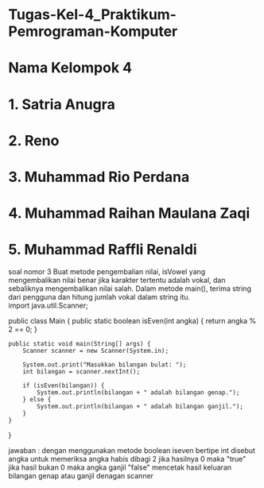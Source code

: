 # Tugas-Kel-4_Praktikum-Pemrograman-Komputer
# Nama Kelompok 4
# 1. Satria Anugra
# 2. Reno
# 3. Muhammad Rio Perdana
# 4. Muhammad Raihan Maulana Zaqi
# 5. Muhammad Raffli Renaldi

soal nomor 3 
Buat metode pengembalian nilai, isVowel yang mengembalikan nilai benar jika karakter tertentu adalah vokal, dan sebaliknya mengembalikan nilai salah. Dalam metode main(), terima string dari pengguna dan hitung jumlah vokal dalam string itu.                                                                                                                                                                
import java.util.Scanner;

public class Main {
    public static boolean isEven(int angka) {
        return angka % 2 == 0;
    }

    public static void main(String[] args) {
        Scanner scanner = new Scanner(System.in);

        System.out.print("Masukkan bilangan bulat: ");
        int bilangan = scanner.nextInt();

        if (isEven(bilangan)) {
            System.out.println(bilangan + " adalah bilangan genap.");
        } else {
            System.out.println(bilangan + " adalah bilangan ganjil.");
        }
    }
}

jawaban :  dengan menggunakan metode boolean iseven bertipe int disebut angka untuk memeriksa angka habis dibagi 2 jika hasilnya 0 maka "true" jika hasil bukan 0 maka angka ganjil "false" mencetak hasil keluaran bilangan  genap atau ganjil denagan scanner
